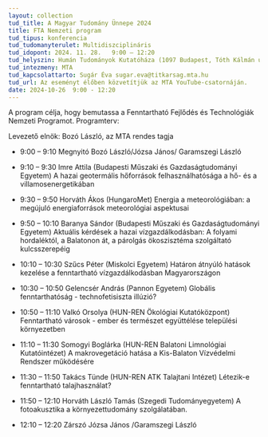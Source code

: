 ```yaml
---
layout: collection
tud_title: A Magyar Tudomány Ünnepe 2024
title: FTA Nemzeti program
tud_tipus: konferencia
tud_tudomanyterulet: Multidiszciplináris
tud_idopont: 2024. 11. 28.   9:00 – 12:20
tud_helyszin: Humán Tudományok Kutatóháza (1097 Budapest, Tóth Kálmán u.4.).
tud_intezmeny: MTA
tud_kapcsolattarto: Sugár Éva sugar.eva@titkarsag.mta.hu 
tud_url: Az eseményt élőben közvetítjük az MTA YouTube-csatornáján.
date: 2024-10-26  9:00 - 12:20
---
```

A program célja, hogy bemutassa a Fenntartható Fejlődés és Technológiák Nemzeti Programot.
Programterv:

Levezető elnök: Bozó László, az MTA rendes tagja

- 9:00 – 9:10 Megnyitó Bozó László/Józsa János/ Garamszegi László

- 9:10 – 9:30 Imre Attila (Budapesti Műszaki és Gazdaságtudományi Egyetem) A hazai geotermális hőforrások felhasználhatósága a hő- és a villamosenergetikában

- 9:30 – 9:50	Horváth Ákos (HungaroMet) Energia a meteorológiában: a megújuló energiaforrások meteorológiai aspektusai

- 9:50 – 10:10	Baranya Sándor (Budapesti Műszaki és Gazdaságtudományi Egyetem) Aktuális kérdések a hazai vízgazdálkodásban: A folyami hordaléktól, a Balatonon át, a párolgás ökoszisztéma szolgáltató kulcsszerepéig 

- 10:10 – 10:30	Szűcs Péter (Miskolci Egyetem) Határon átnyúló hatások kezelése a fenntartható vízgazdálkodásban Magyarországon

- 10:30 – 10:50 Gelencsér András (Pannon Egyetem) Globális fenntarthatóság - technofetisiszta illúzió?

- 10:50 – 11:10 Valkó Orsolya (HUN-REN Ökológiai Kutatóközpont) Fenntartható városok - ember és természet együttélése települési környezetben

- 11:10 – 11:30	Somogyi Boglárka (HUN-REN Balatoni Limnológiai Kutatóintézet) A makrovegetáció hatása a Kis-Balaton Vízvédelmi Rendszer működésére

- 11:30 – 11:50 Takács Tünde (HUN-REN ATK Talajtani Intézet) Létezik-e fenntartható talajhasználat?

- 11:50 – 12:10	Horváth László Tamás (Szegedi Tudományegyetem) A fotoakusztika a környezettudomány szolgálatában.
 
- 12:10 – 12:20 Zárszó Józsa János /Garamszegi László
